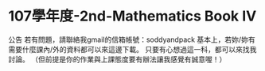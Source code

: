 # 107學年度-2nd-Mathematics Book IV
公告
若有問題，請聯絡我gmail的信箱帳號：soddyandpack 
基本上，若妳/妳有需要什麼課內/外的資料都可以來這邊下載。
只要有心想過這一科，都可以來找我討論。
（但前提是你的作業與上課態度要有辦法讓我感覺有誠意喔！）
